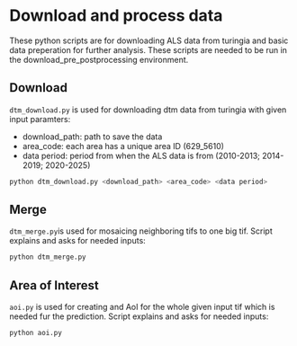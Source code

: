 # Download and process data

These python scripts are for downloading ALS data from turingia and basic data preperation for further analysis. These scripts are needed to be run in the download_pre_postprocessing environment.

## Download 

`dtm_download.py` is used for downloading dtm data from turingia with given input paramters:
- download_path: path to save the data
- area_code: each area has a unique area ID (629_5610)
- data period: period from when the ALS data is from (2010-2013; 2014-2019; 2020-2025)

```bash
python dtm_download.py <download_path> <area_code> <data period>
```

## Merge

`dtm_merge.py`is used for mosaicing neighboring tifs to one big tif. Script explains and asks for needed inputs:

```bash
python dtm_merge.py
```

## Area of Interest

`aoi.py` is used for creating and AoI for the whole given input tif which is needed fur the prediction. Script explains and asks for needed inputs:

```bash
python aoi.py
```


